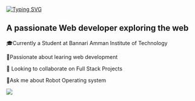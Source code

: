 


<a href="https://git.io/typing-svg"><img src="https://readme-typing-svg.herokuapp.com?font=merriweather&weight=900&pause=1000&width=435&lines=Heyy!++++I+am+Ranjith...." alt="Typing SVG" /></a>

<h2>A passionate Web developer exploring the web</h2>

<div>
    <p>🎓Currently a Student at Bannari Amman Institute of Technology</p>
    <p>🧠Passionate about learing web development</p>
    <p>👯 Looking to collaborate on Full Stack Projects </p>
    <p>💬Ask me about Robot Operating system </p>
    <a href="https.//github.com/ranjith-io"><img src="https://github-readme-streak-stats.herokuapp.com?user=ranjith-io&theme=gruvbox&border_radius=10&card_width=500">

    

</div>
